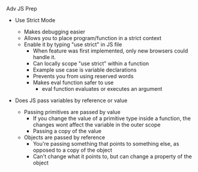 Adv JS Prep

- Use Strict Mode
    - Makes debugging easier
    - Allows you to place program/function in a strict context
    - Enable it by typing "use strict" in JS file
        - When feature was first implemented, only new browsers could handle it.
        - Can locally scope "use strict" within a function
        - Example use case is variable declarations
        - Prevents you from using reserved words
        - Makes eval function safer to use
            - eval function evaluates or executes an argument

- Does JS pass variables by reference or value
    - Passing primitives are passed by value
        - If you change the value of a primitive type inside a function, the changes wont affect the variable in the outer scope
        - Passing a copy of the value
    - Objects are passed by reference
        - You're passing something that points to something else, as opposed to a copy of the object
        - Can't change what it points to, but can change a property of the object